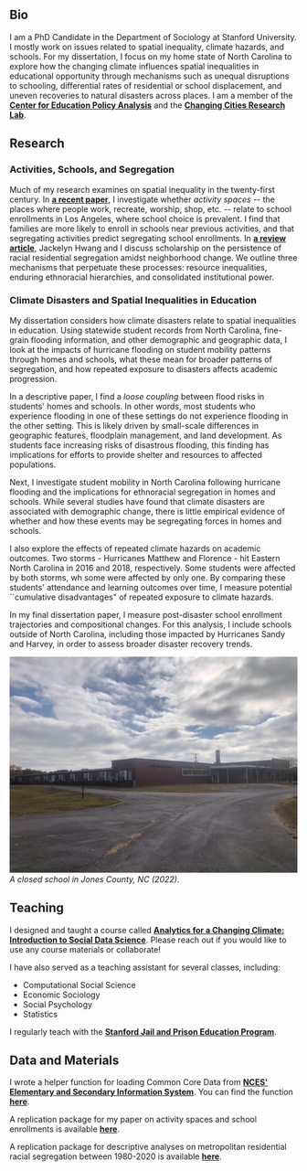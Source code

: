 ## Bio
I am a PhD Candidate in the Department of Sociology at Stanford University. I mostly work on issues related to spatial inequality, climate hazards, and schools. For my dissertation, I focus on my home state of North Carolina to explore how the changing climate influences spatial inequalities in educational opportunity through mechanisms such as unequal disruptions to schooling, differential rates of residential or school displacement, and uneven recoveries to natural disasters across places. I am a member of the [__Center for Education Policy Analysis__](https://cepa.stanford.edu/) and the [__Changing Cities Research Lab__](https://ccrl.stanford.edu/). 

## Research

### Activities, Schools, and Segregation

Much of my research examines on spatial inequality in the twenty-first century. In [__a recent paper__](https://journals.sagepub.com/doi/10.1177/23780231251322006), I investigate whether _activity spaces_ -- the places where people work, recreate, worship, shop, etc. -- relate to school enrollments in Los Angeles, where school choice is prevalent. I find that families are more likely to enroll in schools near previous activities, and that segregating activities predict segregating school enrollments. In [__a review article__](https://www.annualreviews.org/content/journals/10.1146/annurev-soc-030420-014126), Jackelyn Hwang and I discuss scholarship on the persistence of racial residential segregation amidst neighborhood change. We outline three mechanisms that perpetuate these processes: resource inequalities, enduring ethnoracial hierarchies, and consolidated institutional power.

### Climate Disasters and Spatial Inequalities in Education

My dissertation considers how climate disasters relate to spatial inequalities in education. Using statewide student records from North Carolina, fine-grain flooding information, and other demographic and geographic data, I look at the impacts of hurricane flooding on student mobility patterns through homes and schools, what these mean for broader patterns of segregation, and how repeated exposure to disasters affects academic progression.  

In a descriptive paper, I find a _loose coupling_ between flood risks in students' homes and schools. In other words, most students who experience flooding in one of these settings do not experience flooding in the other setting. This is likely driven by small-scale differences in geographic features, floodplain management, and land development. As students face increasing risks of disastrous flooding, this finding has implications for efforts to provide shelter and resources to affected populations. 

Next, I investigate student mobility in North Carolina following hurricane flooding and the implications for ethnoracial segregation in homes
and schools. While several studies have found that climate disasters are associated with demographic change, there is little empirical evidence of whether and how these events may be segregating forces in homes and schools. 

I also explore the effects of repeated climate hazards on academic outcomes. Two storms - Hurricanes Matthew and Florence - hit Eastern North Carolina in 2016 and 2018, respectively. Some students were affected by both storms, wh some were affected by only one. By comparing these students' attendance and learning outcomes over time, I measure potential ``cumulative disadvantages" of repeated exposure to climate hazards.   

In my final dissertation paper, I measure post-disaster school enrollment trajectories and compositional changes. For this analysis, I include schools outside of North Carolina, including those impacted by Hurricanes Sandy and Harvey, in order to assess broader disaster recovery trends. 


![Jones](jones.jpg)
_A closed school in Jones County, NC (2022)_.

## Teaching
I designed and taught a course called [__Analytics for a Changing Climate: Introduction to Social Data Science__](https://bookdown.org/tylermc/soc128d/). Please reach out if you would like to use any course materials or collaborate!

I have also served as a teaching assistant for several classes, including:
* Computational Social Science
* Economic Sociology
* Social Psychology
* Statistics

I regularly teach with the [__Stanford Jail and Prison Education Program__](https://sjpep.weebly.com/).

## Data and Materials

I wrote a helper function for loading Common Core Data from [__NCES' Elementary and Secondary Information System__](https://nces.ed.gov/ccd/elsi/). You can find the function [__here__](https://github.com/tylermcdaniel/tidy_elsi).

A replication package for my paper on activity spaces and school enrollments is available [__here__](https://purl.stanford.edu/sj315mc0440).

A replication package for descriptive analyses on metropolitan residential racial segregation between 1980-2020 is available [__here__](https://purl.stanford.edu/sy352sf3635).

